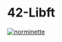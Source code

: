 # 42-Libft
[![norminette](https://github.com/Alexdelia/42-Libft/actions/workflows/norminette.yml/badge.svg)](https://github.com/Alexdelia/42-Libft/actions/workflows/norminette.yml)
